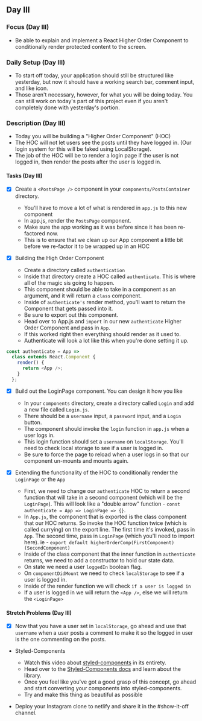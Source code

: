 ## Day III

### Focus (Day III)

- Be able to explain and implement a React Higher Order Component to conditionally render protected content to the screen.

### Daily Setup (Day III)

- To start off today, your application should still be structured like yesterday, but now it should have a working search bar, comment input, and like icon.
- Those aren't necessary, however, for what you will be doing today. You can still work on today's part of this project even if you aren't completely done with yesterday's portion.

### Description (Day III)

- Today you will be building a "Higher Order Component" (HOC)
- The HOC will not let users see the posts until they have logged in. (Our login system for this will be faked using LocalStorage).
- The job of the HOC will be to render a login page if the user is not logged in, then render the posts after the user is logged in.

#### Tasks (Day III)

- [x] Create a `<PostsPage />` component in your `components/PostsContainer` directory.

  - You'll have to move a lot of what is rendered in `app.js` to this new component
  - In app.js, render the `PostsPage` component.
  - Make sure the app working as it was before since it has been re-factored now.
  - This is to ensure that we clean up our App component a little bit before we re-factor it to be wrapped up in an HOC

- [x] Building the High Order Component

  - Create a directory called `authentication`
  - Inside that directory create a HOC called `authenticate`. This is where all of the magic sis going to happen.
  - This component should be able to take in a component as an argument, and it will return a `class` component.
  - Inside of `authenticate's` render method, you'll want to return the Component that gets passed into it.
  - Be sure to export out this component.
  - Head over to App.js and `import` in our new `authenticate` Higher Order Component and pass in `App`.
  - If this worked right then everything should render as it used to.
  - Authenticate will look a lot like this when you're done setting it up.

```js
const authenticate = App =>
  class extends React.Component {
    render() {
      return <App />;
    }
  };
```

- [x] Build out the LoginPage component. You can design it how you like

  - In your `components` directory, create a directory called `Login` and add a new file called `Login.js`.
  - There should be a `username` input, a `password` input, and a `Login` button.
  - The component should invoke the `login` function in `app.js` when a user logs in.
  - This login function should set a `username` on `localStorage`. You'll need to check local storage to see if a user is logged in.
  - Be sure to force the page to reload when a user logs in so that our component un-mounts and mounts again.

- [x] Extending the functionality of the HOC to conditionally render the `LoginPage` or the `App`

  - First, we need to change our `authenticate` HOC to return a second function that will take in a second component (which will be the `LoginPage`). This will look like a "double arrow" function - `const authenticate = App => LoginPage => {}`.
  - In `App.js`, the component that is exported is the class component that our HOC returns. So invoke the HOC function twice (which is called currying) on the export line. The first time it's invoked, pass in `App`. The second time, pass in `LoginPage` (which you'll need to import here). ie - `export default higherOrderComp(FirstComponent)(SecondComponent)`
  - Inside of the class component that the inner function in `authenticate` returns, we need to add a constructor to hold our state data.
  - On state we need a user `loggedIn` boolean flag.
  - On `componentDidMount` we need to check `localStorage` to see if a user is logged in.
  - Inside of the render function we will check `if a user is logged in`
  - If a user is logged in we will return the `<App />`, else we will return the `<LoginPage>`

#### Stretch Problems (Day III)

- [x] Now that you have a user set in `localStorage`, go ahead and use that `username` when a user posts a comment to make it so the logged in user is the one commenting on the posts.
- Styled-Components

  - Watch this video about [styled-components](https://youtu.be/bIK2NwoK9xk) in its entirety.
  - Head over to the [Styled-Components docs](https://www.styled-components.com/) and learn about the library.
  - Once you feel like you've got a good grasp of this concept, go ahead and start converting your components into styled-components.
  - Try and make this thing as beautiful as possible

- Deploy your Instagram clone to netlify and share it in the #show-it-off channel.
